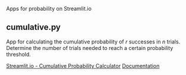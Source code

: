 Apps for probability on Streamlit.io

## cumulative.py

App for calculating the cumulative probability of *r* successes in *n* trials.
Determine the number of trials needed to reach a certain probability threshold.

[Streamlit.io - Cumulative Probability Calculator](https://share.streamlit.io/hqn006/streamlit-probability/main/cumulative.py)
[Documentation](https://htmlpreview.github.io/?https://github.com/hqn006/streamlit-probability/blob/main/html/cumulative.html)
